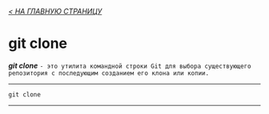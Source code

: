 ###### [< НА ГЛАВНУЮ СТРАНИЦУ](./readme.md)

# git clone
 ***git clone*** `- это утилита командной строки Git для выбора существующего репозитория с последующим созданием его клона или копии.`

---

```bash=
git clone
```
---